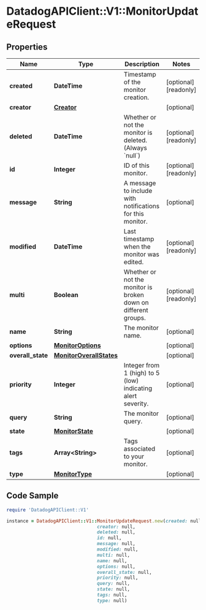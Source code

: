 # DatadogAPIClient::V1::MonitorUpdateRequest

## Properties

Name | Type | Description | Notes
------------ | ------------- | ------------- | -------------
**created** | **DateTime** | Timestamp of the monitor creation. | [optional] [readonly] 
**creator** | [**Creator**](Creator.md) |  | [optional] 
**deleted** | **DateTime** | Whether or not the monitor is deleted. (Always &#x60;null&#x60;) | [optional] [readonly] 
**id** | **Integer** | ID of this monitor. | [optional] [readonly] 
**message** | **String** | A message to include with notifications for this monitor. | [optional] 
**modified** | **DateTime** | Last timestamp when the monitor was edited. | [optional] [readonly] 
**multi** | **Boolean** | Whether or not the monitor is broken down on different groups. | [optional] [readonly] 
**name** | **String** | The monitor name. | [optional] 
**options** | [**MonitorOptions**](MonitorOptions.md) |  | [optional] 
**overall_state** | [**MonitorOverallStates**](MonitorOverallStates.md) |  | [optional] 
**priority** | **Integer** | Integer from 1 (high) to 5 (low) indicating alert severity. | [optional] 
**query** | **String** | The monitor query. | [optional] 
**state** | [**MonitorState**](MonitorState.md) |  | [optional] 
**tags** | **Array&lt;String&gt;** | Tags associated to your monitor. | [optional] 
**type** | [**MonitorType**](MonitorType.md) |  | [optional] 

## Code Sample

```ruby
require 'DatadogAPIClient::V1'

instance = DatadogAPIClient::V1::MonitorUpdateRequest.new(created: null,
                                 creator: null,
                                 deleted: null,
                                 id: null,
                                 message: null,
                                 modified: null,
                                 multi: null,
                                 name: null,
                                 options: null,
                                 overall_state: null,
                                 priority: null,
                                 query: null,
                                 state: null,
                                 tags: null,
                                 type: null)
```


